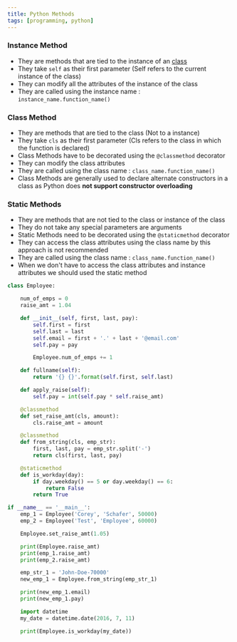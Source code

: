 ```yaml
---
title: Python Methods
tags: [programming, python]
---
```


### Instance Method

* They are methods that are tied to the instance of an [class](Python%20Classes.md)
* They take `self` as their first parameter (Self refers to the current instance of the class)
* They can modify all the attributes of the instance of the class
* They are called using the instance name : `instance_name.function_name()`

### Class Method

* They are methods that are tied to the class (Not to a instance)
* They take `cls` as their first parameter (Cls refers to the class in which the function is declared)
* Class Methods have to be decorated using the `@classmethod` decorator
* They can modify the class attributes
* They are called using the class name : `class_name.function_name()`
* Class Methods are generally used to declare alternate constructors in a class as Python does **not support constructor overloading**

### Static Methods

* They are methods that are not tied to the class or instance of the class
* They do not take any special parameters are arguments
* Static Methods need to be decorated using the `@staticmethod` decorator
* They can access the class attributes using the class name by this approach is not recommended
* They are called using the class name : `class_name.function_name()`
* When we don't have to access the class attributes and instance attributes we should used the static method

````python
class Employee:

    num_of_emps = 0
    raise_amt = 1.04

    def __init__(self, first, last, pay):
        self.first = first
        self.last = last
        self.email = first + '.' + last + '@email.com'
        self.pay = pay

        Employee.num_of_emps += 1

    def fullname(self):
        return '{} {}'.format(self.first, self.last)

    def apply_raise(self):
        self.pay = int(self.pay * self.raise_amt)

    @classmethod
    def set_raise_amt(cls, amount):
        cls.raise_amt = amount

    @classmethod
    def from_string(cls, emp_str):
        first, last, pay = emp_str.split('-')
        return cls(first, last, pay)

    @staticmethod
    def is_workday(day):
        if day.weekday() == 5 or day.weekday() == 6:
            return False
        return True

if __name__ == '__main__':
	emp_1 = Employee('Corey', 'Schafer', 50000)
	emp_2 = Employee('Test', 'Employee', 60000)

	Employee.set_raise_amt(1.05)

	print(Employee.raise_amt)
	print(emp_1.raise_amt)
	print(emp_2.raise_amt)

	emp_str_1 = 'John-Doe-70000'
	new_emp_1 = Employee.from_string(emp_str_1)

	print(new_emp_1.email)
	print(new_emp_1.pay)

	import datetime
	my_date = datetime.date(2016, 7, 11)

	print(Employee.is_workday(my_date))
````